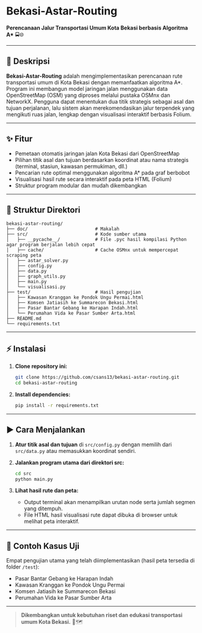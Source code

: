 # Bekasi-Astar-Routing

**Perencanaan Jalur Transportasi Umum Kota Bekasi berbasis Algoritma A\*** 🚍🌐

---

## 📝 Deskripsi

**Bekasi-Astar-Routing** adalah mengimplementasikan perencanaan rute transportasi umum di Kota Bekasi dengan memanfaatkan algoritma A\*. Program ini membangun model jaringan jalan menggunakan data OpenStreetMap (OSM) yang diproses melalui pustaka OSMnx dan NetworkX. Pengguna dapat menentukan dua titik strategis sebagai asal dan tujuan perjalanan, lalu sistem akan merekomendasikan jalur terpendek yang mengikuti ruas jalan, lengkap dengan visualisasi interaktif berbasis Folium.

---

## ✨ Fitur

* Pemetaan otomatis jaringan jalan Kota Bekasi dari OpenStreetMap
* Pilihan titik asal dan tujuan berdasarkan koordinat atau nama strategis (terminal, stasiun, kawasan permukiman, dll.)
* Pencarian rute optimal menggunakan algoritma A\* pada graf berbobot
* Visualisasi hasil rute secara interaktif pada peta HTML (Folium)
* Struktur program modular dan mudah dikembangkan

---

## 📁 Struktur Direktori

```
bekasi-astar-routing/
├── doc/                         # Makalah
├── src/                         # Kode sumber utama
│   ├── __pycache__/             # File .pyc hasil kompilasi Python agar program berjalan lebih cepat
│   ├── cache/                   # Cache OSMnx untuk mempercepat scraping peta
│   ├── astar_solver.py
│   ├── config.py
│   ├── data.py
│   ├── graph_utils.py
│   ├── main.py
│   └── visualisasi.py
├── test/                        # Hasil pengujian
│   ├── Kawasan Kranggan ke Pondok Ungu Permai.html
│   ├── Komsen Jatiasih ke Summarecon Bekasi.html
│   ├── Pasar Bantar Gebang ke Harapan Indah.html
│   └── Perumahan Vida ke Pasar Sumber Arta.html
├── README.md
└── requirements.txt
```

---

## ⚡ Instalasi

1. **Clone repository ini:**

   ```bash
   git clone https://github.com/csans13/bekasi-astar-routing.git
   cd bekasi-astar-routing
   ```
2. **Install dependencies:**

   ```bash
   pip install -r requirements.txt
   ```

---

## ▶️ Cara Menjalankan

1. **Atur titik asal dan tujuan** di `src/config.py` dengan memilih dari `src/data.py` atau memasukkan koordinat sendiri.
2. **Jalankan program utama dari direktori src:**

   ```bash
   cd src
   python main.py
   ```
3. **Lihat hasil rute dan peta:**

   * Output terminal akan menampilkan urutan node serta jumlah segmen yang ditempuh.
   * File HTML hasil visualisasi rute dapat dibuka di browser untuk melihat peta interaktif.

---

## 🧪 Contoh Kasus Uji

Empat pengujian utama yang telah diimplementasikan (hasil peta tersedia di folder `/test`):

* Pasar Bantar Gebang ke Harapan Indah
* Kawasan Kranggan ke Pondok Ungu Permai
* Komsen Jatiasih ke Summarecon Bekasi
* Perumahan Vida ke Pasar Sumber Arta

---

> **Dikembangkan untuk kebutuhan riset dan edukasi transportasi umum Kota Bekasi.** 🚦🗺️
